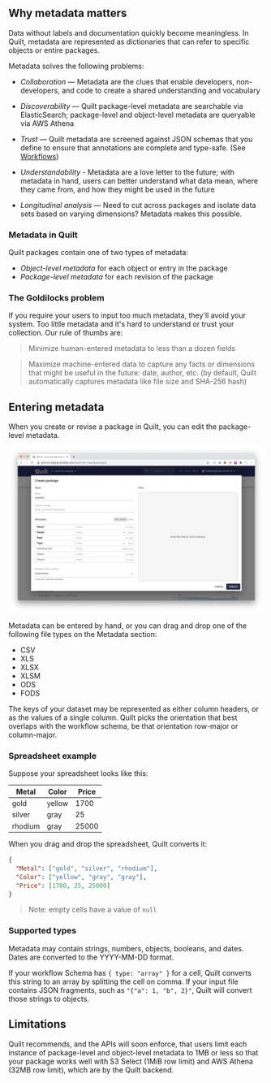 ## Why metadata matters

Data without labels and documentation quickly become meaningless. In Quilt,
metadata are represented as dictionaries that can refer to specific objects
or entire packages.

Metadata solves the following problems:
* *Collaboration* — Metadata are the clues that enable developers, non-developers,
and code to create a shared understanding and vocabulary

* *Discoverability* — Quilt package-level metadata are searchable via ElasticSearch;
package-level and object-level metadata are queryable via AWS Athena

* *Trust* — Quilt metadata are screened against JSON schemas that you define to
ensure that annotations are complete and type-safe. (See
[Workflows](../advanced-features/workflows.md))

* *Understandability* - Metadata are a love letter to the future; with metadata
in hand, users can better understand what data mean, where they came from,
and how they might be used in the future

* *Longitudinal analysis* — Need to cut across packages and isolate data sets
based on varying dimensions? Metadata makes this possible.

### Metadata in Quilt

Quilt packages contain one of two types of metadata:
* *Object-level metadata* for each object or entry in the package
* *Package-level metadata* for each revision of the package

### The Goldilocks problem

If you require your users to input too much metadata, they'll avoid your system.
Too little metadata and it's hard to understand or trust your collection. Our
rule of thumbs are:

> Minimize human-entered metadata to less than a dozen fields

> Maximize machine-entered data to capture any facts or dimensions that might be useful in
> the future: date, author, etc. (by default, Quilt automatically captures metadata
> like file size and SHA-256 hash)

## Entering metadata

When you create or revise a package in Quilt, you can edit the package-level
metadata.

![](../imgs/catalog-metadata.png)

Metadata can be entered by hand, or you can drag and drop one of the following
file types on the Metadata section:
* CSV
* XLS
* XLSX
* XLSM
* ODS
* FODS

The keys of your dataset may be represented as either column headers, or as the
values of a single column. Quilt picks the orientation that best overlaps with
the workflow schema, be that orientation row-major or column-major.

### Spreadsheet example

Suppose your spreadsheet looks like this:

| Metal     | Color     | Price     |
|----------|----------|----------|
| gold | yellow | 1700 |
| silver | gray | 25 |
| rhodium | gray | 25000 |

When you drag and drop the spreadsheet, Quilt converts it:

```json
{
  "Metal": ["gold", "silver", "rhodium"],
  "Color": ["yellow", "gray", "gray"],
  "Price": [1700, 25, 25000]
}
```

> Note: empty cells have a value of `null`

### Supported types

Metadata may contain strings, numbers, objects, booleans, and dates.
Dates are converted to the YYYY-MM-DD format.

If your workflow Schema has `{ type: "array" }` for a cell,
Quilt converts this string to an array by splitting the cell on comma.
If your input file contains JSON fragments, such as `"{"a": 1, "b", 2}"`,
Quilt will convert those strings to objects.

## Limitations

Quilt recommends, and the APIs will soon enforce, that users limit each instance of
package-level and object-level metadata to 1MB or less so that your package
works well with S3 Select (1MiB row limit) and AWS Athena (32MB row limit), which
are by the Quilt backend.
